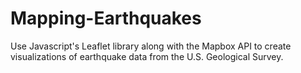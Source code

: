 # Mapping-Earthquakes
Use Javascript's Leaflet library along with the Mapbox API to create visualizations of earthquake data from the U.S. Geological Survey.

